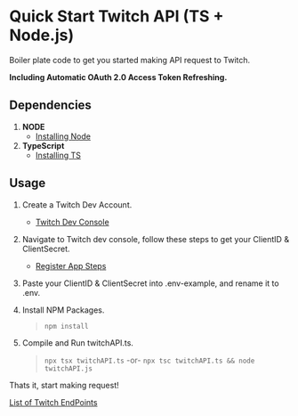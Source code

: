# Quick Start Twitch API (TS + Node.js)
Boiler plate code to get you started making API request to Twitch.

**Including Automatic OAuth 2.0 Access Token Refreshing.**

## Dependencies
1. **NODE**
    - [Installing Node](https://nodejs.org/en/download)
2. **TypeScript**
    - [Installing TS](https://www.npmjs.com/package/typescript)

## Usage
1. Create a Twitch Dev Account.
    - [Twitch Dev Console](https://dev.twitch.tv/)
2. Navigate to Twitch dev console, follow these steps to get your ClientID & ClientSecret.
    - [Register App Steps](https://dev.twitch.tv/docs/authentication/register-app/)
3. Paste your ClientID & ClientSecret into .env-example, and rename it to .env.
4. Install NPM Packages.

     > `npm install`

4. Compile and Run twitchAPI.ts.

     > `npx tsx twitchAPI.ts` 
     >  -or-
     > `npx tsc twitchAPI.ts && node twitchAPI.js`

Thats it, start making request!

[List of Twitch EndPoints](https://dev.twitch.tv/docs/api/reference/)


